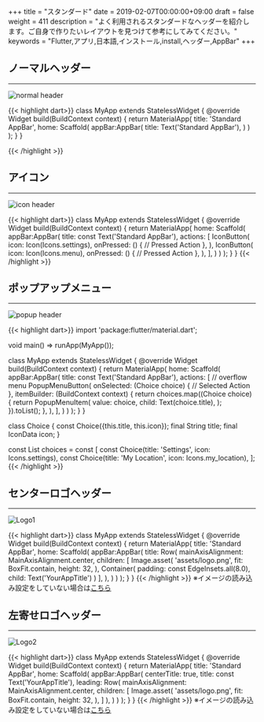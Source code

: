 +++
title = "スタンダード"
date = 2019-02-07T00:00:00+09:00
draft = false
weight = 411
description = "よく利用されるスタンダードなヘッダーを紹介します。ご自身で作りたいレイアウトを見つけて参考にしてみてください。"
keywords = "Flutter,アプリ,日本語,インストール,install,ヘッダー,AppBar"
+++


<span id="n_header"></span>
## ノーマルヘッダー
---

<img src="https://flutter.ctrnost.com/images/layout/header/standard/normal_header.png" style="min-width:300px" alt="normal header" />

{{< highlight dart>}}
class MyApp extends StatelessWidget {
  @override
  Widget build(BuildContext context) {
    return MaterialApp(
      title: 'Standard AppBar',
      home: Scaffold(
          appBar:AppBar(
            title: Text('Standard AppBar'),
          )
      )
    );
  }
}

{{< /highlight >}}

<span id="icon_header"></span>
## アイコン

---

<img src="https://flutter.ctrnost.com/images/layout/header/standard/icon_header.png" style="min-width:300px" alt="icon header" />

{{< highlight dart>}}
class MyApp extends StatelessWidget {
  @override
  Widget build(BuildContext context) {
    return MaterialApp(
      home: Scaffold(
          appBar:AppBar(
            title: const Text('Standard AppBar'),
            actions: <Widget>[
              IconButton(
                icon: Icon(Icons.settings),
                onPressed: () {
                  // Pressed Action
                },
              ),
              IconButton(
                icon: Icon(Icons.menu),
                onPressed: () {
                  // Pressed Action
                },
              ),
            ],
          )
      )
    );
  }
}
{{< /highlight >}}

<span id="popup_header"></span>
## ポップアップメニュー

---


<img src="https://flutter.ctrnost.com/images/layout/header/standard/popup_header.png" style="min-width:300px" alt="popup header" />

{{< highlight dart>}}
import 'package:flutter/material.dart';

void main() => runApp(MyApp());

class MyApp extends StatelessWidget {
  @override
  Widget build(BuildContext context) {
    return MaterialApp(
      home: Scaffold(
          appBar:AppBar(
            title: const Text('Standard AppBar'),
            actions: <Widget>[
              // overflow menu
              PopupMenuButton<Choice>(
                onSelected: (Choice choice) {
                  // Selected Action
                },
                itemBuilder: (BuildContext context) {
                  return choices.map((Choice choice) {
                    return PopupMenuItem<Choice>(
                      value: choice,
                      child: Text(choice.title),
                    );
                  }).toList();
                },
              ),
            ],
          )
      )
    );
  }
}

class Choice {
  const Choice({this.title, this.icon});
  final String title;
  final IconData icon;
}


const List<Choice> choices = const <Choice>[
  const Choice(title: 'Settings', icon: Icons.settings),
  const Choice(title: 'My Location', icon: Icons.my_location),
];
{{< /highlight >}}

<span id="logo_header"></span>
## センターロゴヘッダー

---

<img src="https://flutter.ctrnost.com/images/layout/header/standard/logo_01.png" style="min-width:300px" alt="Logo1" />

{{< highlight dart>}}
class MyApp extends StatelessWidget {
  @override
  Widget build(BuildContext context) {
    return MaterialApp(
      title: 'Standard AppBar',
      home: Scaffold(
        appBar:AppBar(
          title: Row(
            mainAxisAlignment: MainAxisAlignment.center,
            children: [
              Image.asset(
                'assets/logo.png',
                fit: BoxFit.contain,
                height: 32,
              ),
              Container(
               padding: const EdgeInsets.all(8.0),
                child: Text('YourAppTitle')
              )
            ],
          ),
        )
      )
    );
  }
}
{{< /highlight >}}
※イメージの読み込み設定をしていない場合は[こちら](/settings/)

<span id="logo2_header"></span>
## 左寄せロゴヘッダー

---

<img src="https://flutter.ctrnost.com/images/layout/header/standard/logo_02.png" style="min-width:300px" alt="Logo2" />

{{< highlight dart>}}
class MyApp extends StatelessWidget {
  @override
  Widget build(BuildContext context) {
    return MaterialApp(
      title: 'Standard AppBar',
      home: Scaffold(
        appBar:AppBar(
          centerTitle: true,
          title: const Text('YourAppTitle'),
          leading: Row(
              mainAxisAlignment: MainAxisAlignment.center,
              children: [
                Image.asset(
                  'assets/logo.png',
                  fit: BoxFit.contain,
                  height: 32,
                ),
              ]
          ),
        )
      )
    );
  }
}
{{< /highlight >}}
※イメージの読み込み設定をしていない場合は[こちら](/settings/)
